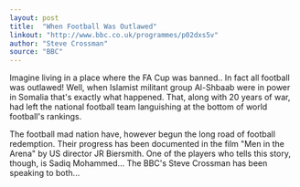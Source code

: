 ```yaml
---
layout: post
title:  "When Football Was Outlawed"
linkout: "http://www.bbc.co.uk/programmes/p02dxs5v"
author: "Steve Crossman"
source: "BBC"
---
```


Imagine living in a place where the FA Cup was banned.. In fact all football was outlawed! Well, when Islamist militant group Al-Shbaab were in power in Somalia that's exactly what happened. That, along with 20 years of war, had left the national football team languishing at the bottom of world football's rankings.

The football mad nation have, however begun the long road of football redemption. Their progress has been documented in the film "Men in the Arena" by US director JR Biersmith. One of the players who tells this story, though, is Sadiq Mohammed... The BBC's Steve Crossman has been speaking to both...